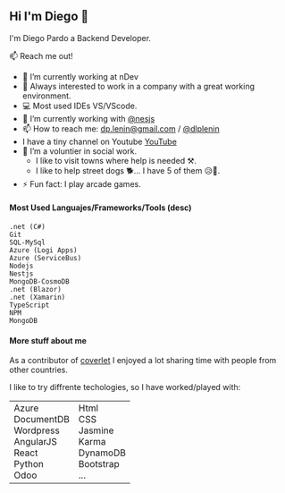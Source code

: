 ## Hi I'm Diego 👋

I'm Diego Pardo a Backend Developer. 

:mailbox: Reach me out!


- 🔭 I’m currently working at nDev
- 👀 Always interested to work in a company with a great working environment. 
- :computer: Most used IDEs VS/VScode.
- 🌱 I’m currently working with [@nesjs](https://github.com/nestjs)
- 📫 How to reach me: dp.lenin@gmail.com / [@dlplenin](https://twitter.com/dlplenin)
- I have a tiny channel on Youtube [YouTube](https://www.youtube.com/channel/UCzLyEeasCDGj4ARSY5Lhz8w)
- 💞️ I’m a voluntier in social work.
  - I like to visit towns where help is needed ⚒️.
  - I like to help street dogs 🐕... I have 5 of them 😥🐶.
- ⚡ Fun fact: I play arcade games.


#### Most Used Languajes/Frameworks/Tools (desc)

```text
.net (C#)
Git
SQL-MySql
Azure (Logi Apps)
Azure (ServiceBus)
Nodejs 
Nestjs
MongoDB-CosmoDB
.net (Blazor)
.net (Xamarin)
TypeScript
NPM
MongoDB
```
#### More stuff about me

As a contributor of [coverlet](https://github.com/coverlet-coverage/coverlet) I enjoyed a lot sharing time with people from other countries. 

I like to try diffrente techologies, so I have worked/played with:

<table>
  <tr>
    <td>
      Azure <br>
      DocumentDB <br>
      Wordpress <br>
      AngularJS <br>
      React <br>
      Python <br>
      Odoo <br>
    </td>
    <td>
      Html <br>
      CSS <br>
      Jasmine <br>
      Karma <br>
      DynamoDB <br>
      Bootstrap <br>
      ...
    </td>
  </tr>
</table>







[reactplaylist]: https://www.youtube.com/watch?v=KxXXEL-k47Y&list=PLvXDmnBbOF7RnYiZvDwl2Pzcs2kfi10wd
[vscodetutorial]: https://www.youtube.com/watch?v=Bkie2ai8qeE&t=8s
[htmltutorial]: https://www.youtube.com/watch?v=VK6MXVxOsws&t=27s
[javascripttutorial]: https://www.youtube.com/watch?v=D-LHKvmX37E
